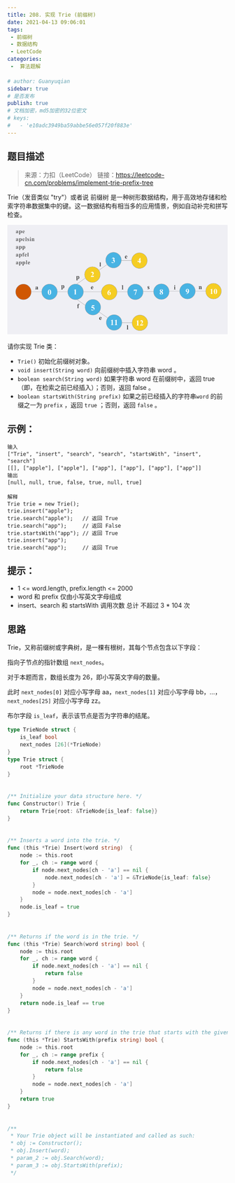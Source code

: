 ```yaml
---
title: 208. 实现 Trie (前缀树)
date: 2021-04-13 09:06:01
tags:
 - 前缀树
 - 数据结构
 - LeetCode
categories:
 -  算法题解

# author: Guanyuqian
sidebar: true
# 是否发布
publish: true
# 文档加密，md5加密的32位密文
# keys:
# 	- 'e10adc3949ba59abbe56e057f20f883e'
---
```


## 题目描述
> 来源：力扣（LeetCode）
> 链接：https://leetcode-cn.com/problems/implement-trie-prefix-tree

Trie（发音类似 "try"）或者说 前缀树 是一种树形数据结构，用于高效地存储和检索字符串数据集中的键。这一数据结构有相当多的应用情景，例如自动补完和拼写检查。

![trie](./trie.png)

<!-- more -->

请你实现 Trie 类：

- `Trie()` 初始化前缀树对象。
- `void insert(String word)` 向前缀树中插入字符串 word 。
- `boolean search(String word)` 如果字符串 word 在前缀树中，返回 true（即，在检索之前已经插入）；否则，返回 false 。
- `boolean startsWith(String prefix)` 如果之前已经插入的字符串`word` 的前缀之一为 `prefix` ，返回 `true` ；否则，返回 `false` 。


## 示例：
```
输入
["Trie", "insert", "search", "search", "startsWith", "insert", "search"]
[[], ["apple"], ["apple"], ["app"], ["app"], ["app"], ["app"]]
输出
[null, null, true, false, true, null, true]

解释
Trie trie = new Trie();
trie.insert("apple");
trie.search("apple");   // 返回 True
trie.search("app");     // 返回 False
trie.startsWith("app"); // 返回 True
trie.insert("app");
trie.search("app");     // 返回 True
```

## 提示：

- 1 <= word.length, prefix.length <= 2000
- word 和 prefix 仅由小写英文字母组成
- insert、search 和 startsWith 调用次数 总计 不超过 3 * 104 次



## 思路

Trie，又称前缀树或字典树，是一棵有根树，其每个节点包含以下字段：

指向子节点的指针数组 `next_nodes`。

对于本题而言，数组长度为 26，即小写英文字母的数量。

此时 `next_nodes[0]` 对应小写字母 aa，`next_nodes[1]` 对应小写字母 bb，…，`next_nodes[25]` 对应小写字母 zz。

布尔字段 `is_leaf`，表示该节点是否为字符串的结尾。



```go
type TrieNode struct {
    is_leaf bool
    next_nodes [26](*TrieNode)
}
type Trie struct {
    root *TrieNode
}


/** Initialize your data structure here. */
func Constructor() Trie {
    return Trie{root: &TrieNode{is_leaf: false}}
}


/** Inserts a word into the trie. */
func (this *Trie) Insert(word string)  {
    node := this.root
    for _, ch := range word {
        if node.next_nodes[ch - 'a'] == nil {
            node.next_nodes[ch - 'a'] = &TrieNode{is_leaf: false}
        }
        node = node.next_nodes[ch - 'a']
    }
    node.is_leaf = true
}


/** Returns if the word is in the trie. */
func (this *Trie) Search(word string) bool {
    node := this.root
    for _, ch := range word {
        if node.next_nodes[ch - 'a'] == nil {
            return false
        }
        node = node.next_nodes[ch - 'a']
    }
    return node.is_leaf == true
}


/** Returns if there is any word in the trie that starts with the given prefix. */
func (this *Trie) StartsWith(prefix string) bool {
    node := this.root
    for _, ch := range prefix {
        if node.next_nodes[ch - 'a'] == nil {
            return false
        }
        node = node.next_nodes[ch - 'a']
    }
    return true
}


/**
 * Your Trie object will be instantiated and called as such:
 * obj := Constructor();
 * obj.Insert(word);
 * param_2 := obj.Search(word);
 * param_3 := obj.StartsWith(prefix);
 */
```
